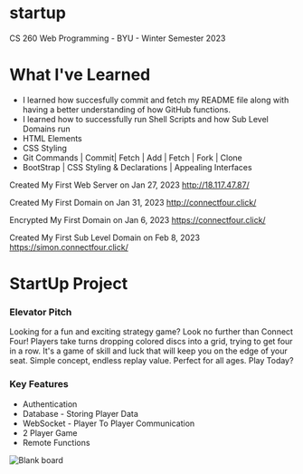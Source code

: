 # startup
CS 260 Web Programming - BYU - Winter Semester 2023

# What I've Learned

- I learned how succesfully commit and fetch my README file along with having a better understanding of how GitHub functions.
- I learned how to successfully run Shell Scripts and how Sub Level Domains run
- HTML Elements
- CSS Styling
- Git Commands | Commit| Fetch | Add | Fetch | Fork | Clone 
- BootStrap | CSS Styling & Declarations | Appealing Interfaces


Created My First Web Server on Jan 27, 2023
http://18.117.47.87/

Created My First Domain on Jan 31, 2023
http://connectfour.click/

Encrypted My First Domain on Jan 6, 2023
https://connectfour.click/

Created My First Sub Level Domain on Feb 8, 2023
https://simon.connectfour.click/

# StartUp Project

### Elevator Pitch

Looking for a fun and exciting strategy game? Look no further than Connect Four! Players take turns dropping colored discs into a grid, trying to get four in a row. It's a game of skill and luck that will keep you on the edge of your seat. Simple concept, endless replay value. Perfect for all ages. Play Today?

### Key Features
- Authentication
- Database - Storing Player Data
- WebSocket - Player To Player Communication
- 2 Player Game
- Remote Functions

![Blank board](https://user-images.githubusercontent.com/92393117/214962293-6e4d30bb-eb37-44bf-bec4-8c65d780f549.png)

